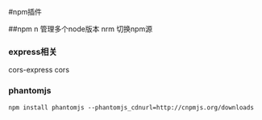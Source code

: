 #npm插件


##npm
n 管理多个node版本
nrm 切换npm源



### express相关
cors-express
cors


### phantomjs
`npm install phantomjs --phantomjs_cdnurl=http://cnpmjs.org/downloads`



